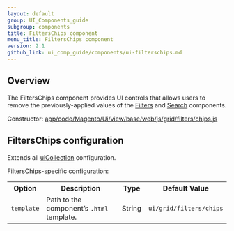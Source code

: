 ```yaml
---
layout: default
group: UI_Components_guide
subgroup: components
title: FiltersChips component
menu_title: FiltersChips component
version: 2.1
github_link: ui_comp_guide/components/ui-filterschips.md
---
```


## Overview

The FiltersChips component provides UI controls that allows users to remove the previously-applied values of the [Filters]({{page.baseurl}}ui_comp_guide/components/ui-filters.html) and [Search]({{page.baseurl}}ui_comp_guide/components/ui-search.html) components.

Constructor: [app/code/Magento/Ui/view/base/web/js/grid/filters/chips.js]({{site.mage2200url}}app/code/Magento/Ui/view/base/web/js/grid/filters/chips.js)

## FiltersChips configuration

Extends all [uiCollection]({{page.baseurl}}ui_comp_guide/concepts/ui_comp_uicollection_concept.html) configuration.

FiltersChips-specific configuration:

<table>
  <tr>
    <th>Option</th>
    <th>Description</th>
    <th>Type</th>
    <th>Default Value</th>
  </tr>

  <tr>
    <td><code>template</code></td>
    <td>Path to the component’s <code>.html</code> template.</td>
    <td>String</td>
    <td><code>ui/grid/filters/chips</code></td>
  </tr>

</table>

